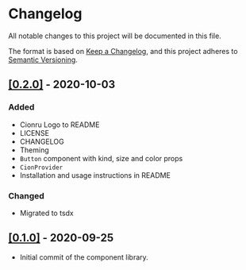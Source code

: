 # Changelog

All notable changes to this project will be documented in this file.

The format is based on [Keep a Changelog](https://keepachangelog.com/en/1.0.0/), and this project adheres to [Semantic Versioning](https://semver.org/spec/v2.0.0.html).

## [[0.2.0]](https://github.com/jorenrui/cionru/releases/tag/v0.2.0) - 2020-10-03
### Added
- Cionru Logo to README
- LICENSE
- CHANGELOG
- Theming
- `Button` component with kind, size and color props
- `CionProvider`
- Installation and usage instructions in README

### Changed
- Migrated to tsdx

## [[0.1.0]](https://github.com/jorenrui/cionru/releases/tag/v0.1.0) - 2020-09-25
- Initial commit of the component library.
